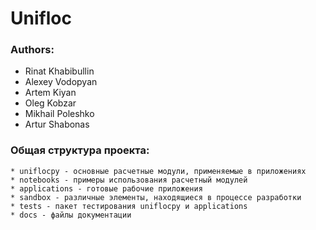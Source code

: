 # Unifloc #

### Authors:
* Rinat Khabibullin
* Alexey Vodopyan
* Artem Kiyan
* Oleg Kobzar
* Mikhail Poleshko
* Artur Shabonas

### Общая структура проекта:
	* uniflocpy - основные расчетные модули, применяемые в приложениях
	* notebooks - примеры использования расчетный модулей
	* applications - готовые рабочие приложения
	* sandbox - различные элементы, находящиеся в процессе разработки
	* tests - пакет тестирования uniflocpy и applications
	* docs - файлы документации